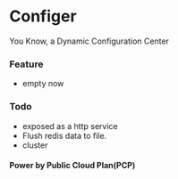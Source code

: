 # Configer

You Know, a Dynamic Configuration Center

### Feature
* empty now

### Todo
* exposed as a http service
* Flush redis data to file.
* cluster

#### Power by Public Cloud Plan(PCP)
